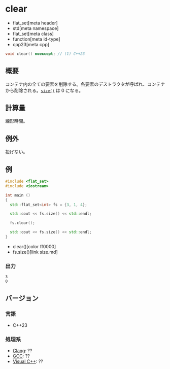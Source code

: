 # clear
* flat_set[meta header]
* std[meta namespace]
* flat_set[meta class]
* function[meta id-type]
* cpp23[meta cpp]

```cpp
void clear() noexcept; // (1) C++23
```

## 概要
コンテナ内の全ての要素を削除する。各要素のデストラクタが呼ばれ、コンテナから削除される。[`size()`](size.md) は 0 になる。


## 計算量
線形時間。


## 例外
投げない。


## 例
```cpp example
#include <flat_set>
#include <iostream>

int main ()
{
  std::flat_set<int> fs = {3, 1, 4};

  std::cout << fs.size() << std::endl;

  fs.clear();

  std::cout << fs.size() << std::endl;
}
```
* clear()[color ff0000]
* fs.size()[link size.md]

### 出力
```
3
0
```

## バージョン
### 言語
- C++23

### 処理系
- [Clang](/implementation.md#clang): ??
- [GCC](/implementation.md#gcc): ??
- [Visual C++](/implementation.md#visual_cpp): ??
